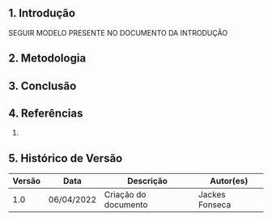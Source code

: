 ## 1. Introdução

SEGUIR MODELO PRESENTE NO DOCUMENTO DA INTRODUÇÃO
## 2. Metodologia

## 3. Conclusão


## 4. Referências

1.

## 5. Histórico de Versão

| Versão | Data       | Descrição            | Autor(es) |
| ------ | ---------- | -------------------- | --------- |
| 1.0    | 06/04/2022 | Criação do documento |  Jackes Fonseca         |
